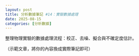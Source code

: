 ```yaml
---
layout: post
title: 分析數據筆記 #14：實驗數據處理
date: 2025-08-15
categories: [分析數據]
---
```


<p>整理物理實驗的數據處理流程：校正、去噪、擬合與不確定度估計。</p>

<p class="muted">（示範文章，將你的內容換成實際筆記即可）</p>
